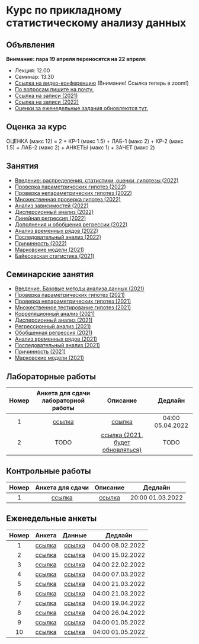 # Курс по прикладному статистическому анализу данных

## Объявления
**Внимание: пара 19 апреля переносятся на 22 апреля:**
  * Лекция: 12.00
  * Семинар: 13.30 
* [Ссылка на видео-конференцию](https://us06web.zoom.us/j/86800620890?pwd=ZThTa1hDSnJnMzlWKzdiUERYQlRIZz09) (Внимание! Ссылка теперь в zoom!)
* [По вопросам пишите на почту.](mailto:psad@phystech.edu)
* [Ссылка на записи (2021)](https://youtube.com/playlist?list=PLk4h7dmY2eYEdKleN2_pwDBFwW0oX-pDl)
* [Ссылка на записи (2022)](https://www.youtube.com/playlist?list=PLk4h7dmY2eYHf9yt5K2781NGhLZXv9y_q)
* [Оценки за еженедельные задания обновляются тут.](https://docs.google.com/spreadsheets/d/1tJm_iBy_U8eKoPeL29RRAqtJYZKFFSZpEiddKprVxX0/edit?usp=sharing)

## Оценка за курс
ОЦЕНКА (макс 12) = 2 + КР-1 (макс 1.5) +	ЛАБ-1 (макс 2)	+ КР-2 (макс 1.5) + ЛАБ-2 (макс 2)	+ АНКЕТЫ (макс 1)	+ ЗАЧЕТ (макс 2)


## Занятия
* [Введение: распределения, статистики, оценки, гипотезы (2022)](slides/lecture_1_intro.pdf)
* [Проверка параметрических гипотез (2022)](slides/lecture_2_ht.pdf)
* [Проверка непараметрических гипотез (2022)](slides/lecture_3_nonparam.pdf)
* [Множественная проверка гипотез (2022)](slides/lecture_4_mht.pdf)
* [Анализ зависимостей (2022)](slides/lecture_5_corr.pdf)
* [Дисперсионный анализ (2022)](slides/lecture_6_anova.pdf)
* [Линейная регрессия (2022)](slides/l_7_linreg.pdf)
* [Дополнения и обобщения регрессии (2022)](slides/l_8_otherreg.pdf)
* [Анализ временных рядов (2022)](slides/lecture_9_ts.pdf)
* [Последовательный анализ (2022)](slides/l_10_seq.pdf)
* [Причинность (2022)](slides/l_11_caus.pdf)
* [Марковские модели (2021)](slides/l_12_hmm.pdf)
* [Байесовская статистика (2021)](slides/lecture_13_bayes.pdf)

## Семинарские занятия
* [Введение. Базовые методы анализа данных (2021)](seminars/sem1/main.ipynb)
* [Проверка параметрических гипотез (2021)](seminars/sem2/main.ipynb)
* [Проверка непараметрических гипотез (2021)](seminars/sem3/main.ipynb)
* [Множественное тестирование гипотез (2021)](seminars/sem4/main.ipynb)
* [Корреляционный анализ (2021)](seminars/sem5/main.ipynb)
* [Дисперсионный анализ (2021)](seminars/sem6/main.ipynb)
* [Регрессионный анализ (2021)](seminars/sem7/main.ipynb)
* [Обобщенная регрессия (2021)](seminars/sem8/main.ipynb)
* [Анализ временных рядов (2021)](seminars/sem9/main.ipynb)
* [Последовательный анализ (2021)](seminars/sem10/main.ipynb)
* [Причинность (2021)](seminars/sem11/main.ipynb)
* [Марковские модели (2021)](seminars/sem12/main.ipynb)

## Лабораторные работы
| Номер | Анкета для сдачи лабораторной работы             | Описание                   | Дедлайн            |
| :---: | :----------------------------------------------: | :------------------------: | :----------------: |
| 1     | [ссылка](https://forms.gle/mMUtxvQ1fUzPQVgT9)    | [ссылка](labs/lab1)        | 04:00 05.04.2022   |
| 2     | TODO                                             | [ссылка (2021, будет обновляться)](labs/lab2)        | TODO   |

## Контрольные работы
| Номер | Анкета для сдачи             | Описание                   | Дедлайн            |
| :---: | :----------------------------------------------: | :------------------------: | :----------------: |
| 1     | [ссылка](https://forms.gle/KM4grDVvD4VsrJQYA)   | [ссылка](https://colab.research.google.com/github/Intelligent-Systems-Phystech/psad/blob/master/tests/test-1.ipynb)        | 20:00 01.03.2022   |

## Еженедельные анкеты
| Номер   | Анкета                                           | Данные                     | Дедлайн            |
| :-----: | :----------------------------------------------: | :------------------------: | :----------------: |
| 1       |   [ссылка](https://forms.gle/XsigMqk8PM4XuTcj8)  | [ссылка](https://github.com/Intelligent-Systems-Phystech/psad/tree/master/hometask/sem1/) | 04:00 08.02.2022 |
| 2       |   [ссылка](https://forms.gle/jpxiEANEFT9p1mo96)  | [ссылка](https://github.com/Intelligent-Systems-Phystech/psad/tree/master/hometask/sem2/) | 04:00 15.02.2022 |
| 3       |   [ссылка](https://forms.gle/c4S4Y4xDv7S982tr9)  | [ссылка](https://colab.research.google.com/github/Intelligent-Systems-Phystech/psad/blob/master/hometask/sem3.ipynb) | 04:00 22.02.2022 |
| 4       |   [ссылка](https://forms.gle/e5Ni9o9cEizWw6848)  | [ссылка](https://colab.research.google.com/github/Intelligent-Systems-Phystech/psad/blob/master/hometask/sem4.ipynb) | 04:00 07.03.2022 |
| 5       |   [ссылка](https://forms.gle/TXnpJMTgxWTQcEsb9)  | [ссылка](https://colab.research.google.com/github/Intelligent-Systems-Phystech/psad/blob/master/hometask/sem5.ipynb) | 04:00 21.03.2022 |
| 6       |   [ссылка](https://forms.gle/FgLhCx2eD6PJJ77B6)  | [ссылка](https://colab.research.google.com/github/Intelligent-Systems-Phystech/psad/blob/master/hometask/sem6.ipynb) | 04:00 21.03.2022 |
| 7       |   [ссылка](https://forms.gle/hwfscb5X2sYJQqDv6)  | [ссылка](https://colab.research.google.com/github/Intelligent-Systems-Phystech/psad/blob/master/hometask/sem7.ipynb) | 04:00 19.04.2022 |
| 8       |   [ссылка](https://forms.gle/t87kwbL1upKWuTzT8)  | [ссылка](https://colab.research.google.com/github/Intelligent-Systems-Phystech/psad/blob/master/hometask/sem8.ipynb) | 04:00 26.04.2022 |
| 9       |   [ссылка](https://forms.gle/NKSGF38ziAkA8egS8)  | [ссылка](https://colab.research.google.com/github/Intelligent-Systems-Phystech/psad/blob/master/hometask/sem9.ipynb) | 04:00 01.05.2022 |
| 10       |   [ссылка](https://forms.gle/ckJsef89S3B415bU8)  | [ссылка](https://colab.research.google.com/github/Intelligent-Systems-Phystech/psad/blob/master/hometask/sem10.ipynb) | 04:00 01.05.2022 |
